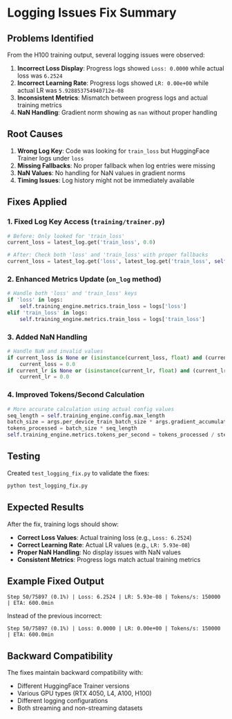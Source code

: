 # Logging Issues Fix Summary

## Problems Identified

From the H100 training output, several logging issues were observed:

1. **Incorrect Loss Display**: Progress logs showed `Loss: 0.0000` while actual loss was `6.2524`
2. **Incorrect Learning Rate**: Progress logs showed `LR: 0.00e+00` while actual LR was `5.928853754940712e-08`
3. **Inconsistent Metrics**: Mismatch between progress logs and actual training metrics
4. **NaN Handling**: Gradient norm showing as `nan` without proper handling

## Root Causes

1. **Wrong Log Key**: Code was looking for `train_loss` but HuggingFace Trainer logs under `loss`
2. **Missing Fallbacks**: No proper fallback when log entries were missing
3. **NaN Values**: No handling for NaN values in gradient norms
4. **Timing Issues**: Log history might not be immediately available

## Fixes Applied

### 1. Fixed Log Key Access (`training/trainer.py`)
```python
# Before: Only looked for 'train_loss'
current_loss = latest_log.get('train_loss', 0.0)

# After: Check both 'loss' and 'train_loss' with proper fallbacks
current_loss = latest_log.get('loss', latest_log.get('train_loss', self.training_engine.metrics.train_loss))
```

### 2. Enhanced Metrics Update (`on_log` method)
```python
# Handle both 'loss' and 'train_loss' keys
if 'loss' in logs:
    self.training_engine.metrics.train_loss = logs['loss']
elif 'train_loss' in logs:
    self.training_engine.metrics.train_loss = logs['train_loss']
```

### 3. Added NaN Handling
```python
# Handle NaN and invalid values
if current_loss is None or (isinstance(current_loss, float) and (current_loss != current_loss)):
    current_loss = 0.0
if current_lr is None or (isinstance(current_lr, float) and (current_lr != current_lr)):
    current_lr = 0.0
```

### 4. Improved Tokens/Second Calculation
```python
# More accurate calculation using actual config values
seq_length = self.training_engine.config.max_length
batch_size = args.per_device_train_batch_size * args.gradient_accumulation_steps
tokens_processed = batch_size * seq_length
self.training_engine.metrics.tokens_per_second = tokens_processed / step_time
```

## Testing

Created `test_logging_fix.py` to validate the fixes:
```bash
python test_logging_fix.py
```

## Expected Results

After the fix, training logs should show:
- **Correct Loss Values**: Actual training loss (e.g., `Loss: 6.2524`)
- **Correct Learning Rate**: Actual LR values (e.g., `LR: 5.93e-08`)
- **Proper NaN Handling**: No display issues with NaN values
- **Consistent Metrics**: Progress logs match actual training metrics

## Example Fixed Output
```
Step 50/75897 (0.1%) | Loss: 6.2524 | LR: 5.93e-08 | Tokens/s: 150000 | ETA: 600.0min
```

Instead of the previous incorrect:
```
Step 50/75897 (0.1%) | Loss: 0.0000 | LR: 0.00e+00 | Tokens/s: 150000 | ETA: 600.0min
```

## Backward Compatibility

The fixes maintain backward compatibility with:
- Different HuggingFace Trainer versions
- Various GPU types (RTX 4050, L4, A100, H100)
- Different logging configurations
- Both streaming and non-streaming datasets